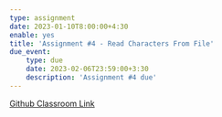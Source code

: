 ```yaml
---
type: assignment
date: 2023-01-10T8:00:00+4:30
enable: yes
title: 'Assignment #4 - Read Characters From File'
due_event: 
    type: due
    date: 2023-02-06T23:59:00+3:30
    description: 'Assignment #4 due'
---
```


[Github Classroom Link](https://classroom.github.com/a/B76pAO8Z)